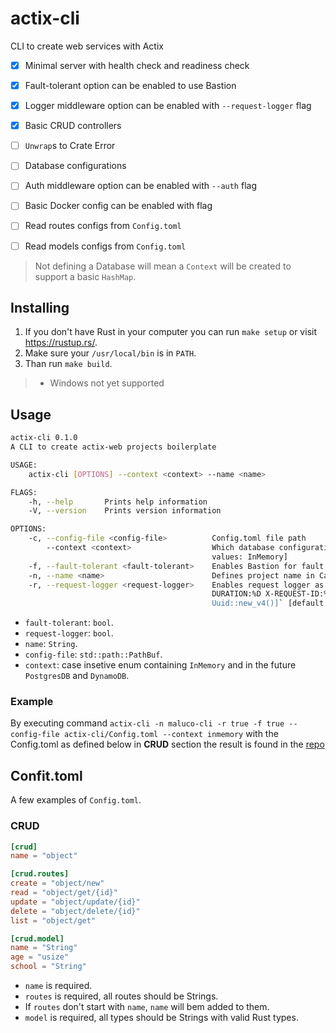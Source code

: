 # actix-cli
CLI to create web services with Actix

- [x] Minimal server with health check and readiness check
- [x] Fault-tolerant option can be enabled to use Bastion
- [x] Logger middleware option can be enabled with `--request-logger` flag
- [x] Basic CRUD controllers
- [ ] `Unwrap`s to Crate Error
- [ ] Database configurations
- [ ] Auth middleware option can be enabled with `--auth` flag
- [ ] Basic Docker config can be enabled with flag
- [ ] Read routes configs from `Config.toml`
- [ ] Read models configs from `Config.toml`


> Not defining a Database will mean a `Context` will be created to support a basic `HashMap`.
 

## Installing

1. If you don't have Rust in your computer you can run `make setup` or visit https://rustup.rs/.
2. Make sure your `/usr/local/bin` is in `PATH`.
3. Than run `make build`.

> * Windows not yet supported

## Usage

```sh
actix-cli 0.1.0
A CLI to create actix-web projects boilerplate

USAGE:
    actix-cli [OPTIONS] --context <context> --name <name>

FLAGS:
    -h, --help       Prints help information
    -V, --version    Prints version information

OPTIONS:
    -c, --config-file <config-file>          Config.toml file path
        --context <context>                  Which database configuration. Currently only `InMemory` allowed [possible
                                             values: InMemory]
    -f, --fault-tolerant <fault-tolerant>    Enables Bastion for fault tolerant system [default: true]
    -n, --name <name>                        Defines project name in Cargo.toml
    -r, --request-logger <request-logger>    Enables request logger as `[IP:%a DATETIME:%t REQUEST:\"%r\" STATUS: %s
                                             DURATION:%D X-REQUEST-ID:%{x-request-id}o] and `"[x-request-id:
                                             Uuid::new_v4()]` [default: true]
```

* `fault-tolerant`: `bool`.
* `request-logger`: `bool`.
* `name`: `String`.
* `config-file`: `std::path::PathBuf`.
* `context`: case insetive enum containing `InMemory` and in the future `PostgresDB` and `DynamoDB`.

### Example

By executing command `actix-cli -n maluco-cli -r true -f true --config-file actix-cli/Config.toml --context inmemory` with the Config.toml as defined below in **CRUD** section the result is found in the [repo](https://github.com/web-dev-rust/actix-cli-basic-example)

## Confit.toml

A few examples of `Config.toml`.

### CRUD

```toml
[crud]
name = "object"

[crud.routes]
create = "object/new"
read = "object/get/{id}"
update = "object/update/{id}"
delete = "object/delete/{id}"
list = "object/get"

[crud.model]
name = "String"
age = "usize"
school = "String"
```

* `name` is required.
* `routes` is required, all routes should be Strings.
* If `routes` don't start with `name`, `name` will bem added to them.
* `model` is required, all types should be Strings with valid Rust types.